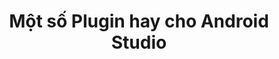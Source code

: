 ---
title: Một số Plugin hay cho Android Studio
tags: android
article_header:
  type: android
  image:
    src: /screenshot.jpg
---